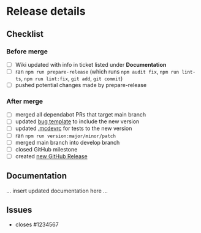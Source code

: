 # Release details

## Checklist

### Before merge

- [ ] Wiki updated with info in ticket listed under **Documentation**
- [ ] ran `npm run prepare-release` (which runs `npm audit fix`, `npm run lint-ts`, `npm run lint:fix`, `git add`, `git commit`)
- [ ] pushed potential changes made by prepare-release

### After merge

- [ ] merged all dependabot PRs that target main branch
- [ ] updated [bug template](/.github/ISSUE_TEMPLATE/bug.yml) to include the new version
- [ ] updated [.mcdevrc](/test/mockRoot/.mcdevrc.json) for tests to the new version
- [ ] ran `npm run version:major/minor/patch`
- [ ] merged main branch into develop branch
- [ ] closed GitHub milestone
- [ ] created [new GitHub Release](https://github.com/Accenture/sfmc-devtools/releases/new)

## Documentation

... insert updated documentation here ...

## Issues

- closes #1234567
